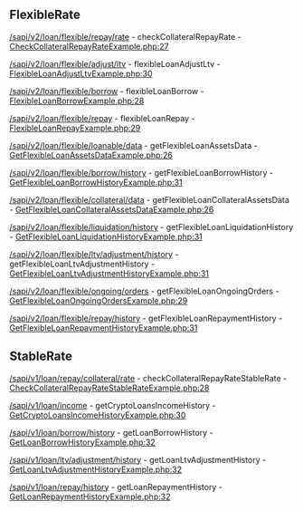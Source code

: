 ## FlexibleRate

[/sapi/v2/loan/flexible/repay/rate](https://developers.binance.com/docs/crypto_loan/flexible-rate/user-information/Check-Collateral-Repay-Rate) - checkCollateralRepayRate - [CheckCollateralRepayRateExample.php:27](/examples/crypto-loan/flexiblerate/CheckCollateralRepayRateExample.php#L27)

[/sapi/v2/loan/flexible/adjust/ltv](https://developers.binance.com/docs/crypto_loan/flexible-rate/trade/Flexible-Loan-Adjust-LTV) - flexibleLoanAdjustLtv - [FlexibleLoanAdjustLtvExample.php:30](/examples/crypto-loan/flexiblerate/FlexibleLoanAdjustLtvExample.php#L30)

[/sapi/v2/loan/flexible/borrow](https://developers.binance.com/docs/crypto_loan/flexible-rate/trade/Flexible-Loan-Borrow) - flexibleLoanBorrow - [FlexibleLoanBorrowExample.php:28](/examples/crypto-loan/flexiblerate/FlexibleLoanBorrowExample.php#L28)

[/sapi/v2/loan/flexible/repay](https://developers.binance.com/docs/crypto_loan/flexible-rate/trade/Flexible-Loan-Repay) - flexibleLoanRepay - [FlexibleLoanRepayExample.php:29](/examples/crypto-loan/flexiblerate/FlexibleLoanRepayExample.php#L29)

[/sapi/v2/loan/flexible/loanable/data](https://developers.binance.com/docs/crypto_loan/flexible-rate/market-data/Get-Flexible-Loan-Assets-Data) - getFlexibleLoanAssetsData - [GetFlexibleLoanAssetsDataExample.php:26](/examples/crypto-loan/flexiblerate/GetFlexibleLoanAssetsDataExample.php#L26)

[/sapi/v2/loan/flexible/borrow/history](https://developers.binance.com/docs/crypto_loan/flexible-rate/user-information/Get-Flexible-Loan-Borrow-History) - getFlexibleLoanBorrowHistory - [GetFlexibleLoanBorrowHistoryExample.php:31](/examples/crypto-loan/flexiblerate/GetFlexibleLoanBorrowHistoryExample.php#L31)

[/sapi/v2/loan/flexible/collateral/data](https://developers.binance.com/docs/crypto_loan/flexible-rate/market-data/Get-Flexible-Loan-Collateral-Assets-Data) - getFlexibleLoanCollateralAssetsData - [GetFlexibleLoanCollateralAssetsDataExample.php:26](/examples/crypto-loan/flexiblerate/GetFlexibleLoanCollateralAssetsDataExample.php#L26)

[/sapi/v2/loan/flexible/liquidation/history](https://developers.binance.com/docs/crypto_loan/flexible-rate/user-information/Get-Flexible-Loan-Liquidation-History) - getFlexibleLoanLiquidationHistory - [GetFlexibleLoanLiquidationHistoryExample.php:31](/examples/crypto-loan/flexiblerate/GetFlexibleLoanLiquidationHistoryExample.php#L31)

[/sapi/v2/loan/flexible/ltv/adjustment/history](https://developers.binance.com/docs/crypto_loan/flexible-rate/user-information/Get-Flexible-Loan-LTV-Adjustment-History) - getFlexibleLoanLtvAdjustmentHistory - [GetFlexibleLoanLtvAdjustmentHistoryExample.php:31](/examples/crypto-loan/flexiblerate/GetFlexibleLoanLtvAdjustmentHistoryExample.php#L31)

[/sapi/v2/loan/flexible/ongoing/orders](https://developers.binance.com/docs/crypto_loan/flexible-rate/user-information/Get-Flexible-Loan-Ongoing-Orders) - getFlexibleLoanOngoingOrders - [GetFlexibleLoanOngoingOrdersExample.php:29](/examples/crypto-loan/flexiblerate/GetFlexibleLoanOngoingOrdersExample.php#L29)

[/sapi/v2/loan/flexible/repay/history](https://developers.binance.com/docs/crypto_loan/flexible-rate/user-information/Get-Flexible-Loan-Repayment-History) - getFlexibleLoanRepaymentHistory - [GetFlexibleLoanRepaymentHistoryExample.php:31](/examples/crypto-loan/flexiblerate/GetFlexibleLoanRepaymentHistoryExample.php#L31)

## StableRate

[/sapi/v1/loan/repay/collateral/rate](https://developers.binance.com/docs/crypto_loan/stable-rate/market-data/Check-Collateral-Repay-Rate) - checkCollateralRepayRateStableRate - [CheckCollateralRepayRateStableRateExample.php:28](/examples/crypto-loan/stablerate/CheckCollateralRepayRateStableRateExample.php#L28)

[/sapi/v1/loan/income](https://developers.binance.com/docs/crypto_loan/stable-rate/market-data/Get-Crypto-Loans-Income-History) - getCryptoLoansIncomeHistory - [GetCryptoLoansIncomeHistoryExample.php:30](/examples/crypto-loan/stablerate/GetCryptoLoansIncomeHistoryExample.php#L30)

[/sapi/v1/loan/borrow/history](https://developers.binance.com/docs/crypto_loan/stable-rate/user-information/Get-Loan-Borrow-History) - getLoanBorrowHistory - [GetLoanBorrowHistoryExample.php:32](/examples/crypto-loan/stablerate/GetLoanBorrowHistoryExample.php#L32)

[/sapi/v1/loan/ltv/adjustment/history](https://developers.binance.com/docs/crypto_loan/stable-rate/user-information/Get-Loan-LTV-Adjustment-History) - getLoanLtvAdjustmentHistory - [GetLoanLtvAdjustmentHistoryExample.php:32](/examples/crypto-loan/stablerate/GetLoanLtvAdjustmentHistoryExample.php#L32)

[/sapi/v1/loan/repay/history](https://developers.binance.com/docs/crypto_loan/stable-rate/user-information/Get-Loan-Repayment-History) - getLoanRepaymentHistory - [GetLoanRepaymentHistoryExample.php:32](/examples/crypto-loan/stablerate/GetLoanRepaymentHistoryExample.php#L32)

